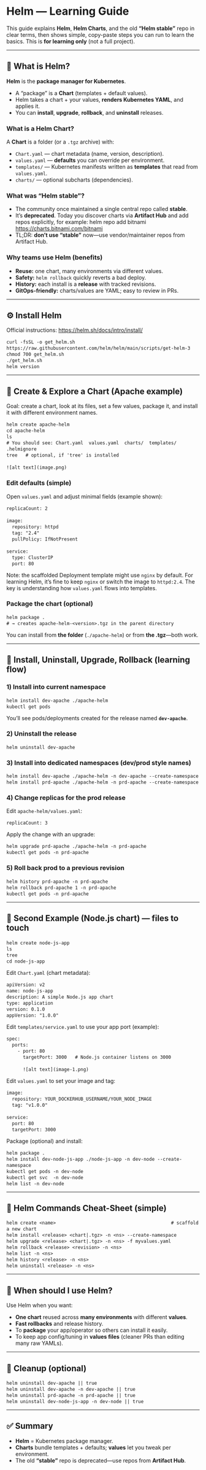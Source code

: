# Helm — Learning Guide

This guide explains **Helm**, **Helm Charts**, and the old **“Helm stable”** repo in clear terms, then shows simple, copy-paste steps you can run to learn the basics. This is **for learning only** (not a full project).

---

## 🧠 What is Helm?

**Helm** is the **package manager for Kubernetes**.

- A “package” is a **Chart** (templates + default values).
- Helm takes a chart + your values, **renders Kubernetes YAML**, and applies it.
- You can **install**, **upgrade**, **rollback**, and **uninstall** releases.

### What is a Helm Chart?

A **Chart** is a folder (or a `.tgz` archive) with:
- `Chart.yaml` — chart metadata (name, version, description).
- `values.yaml` — **defaults** you can override per environment.
- `templates/` — Kubernetes manifests written as **templates** that read from `values.yaml`.
- `charts/` — optional subcharts (dependencies).

### What was “Helm stable”?

- The community once maintained a single central repo called **stable**.
- It’s **deprecated**. Today you discover charts via **Artifact Hub** and add repos explicitly, for example:
    helm repo add bitnami https://charts.bitnami.com/bitnami
- TL;DR: **don’t use “stable”** now—use vendor/maintainer repos from Artifact Hub.

### Why teams use Helm (benefits)

- **Reuse:** one chart, many environments via different values.
- **Safety:** `helm rollback` quickly reverts a bad deploy.
- **History:** each install is a **release** with tracked revisions.
- **GitOps-friendly:** charts/values are YAML; easy to review in PRs.

---

## ⚙️ Install Helm

Official instructions: https://helm.sh/docs/intro/install/

    curl -fsSL -o get_helm.sh https://raw.githubusercontent.com/helm/helm/main/scripts/get-helm-3
    chmod 700 get_helm.sh
    ./get_helm.sh
    helm version

---

## 🧩 Create & Explore a Chart (Apache example)

Goal: create a chart, look at its files, set a few values, package it, and install it with different environment names.

    helm create apache-helm
    cd apache-helm
    ls
    # You should see: Chart.yaml  values.yaml  charts/  templates/  .helmignore
    tree   # optional, if 'tree' is installed

    ![alt text](image.png)

### Edit defaults (simple)

Open `values.yaml` and adjust minimal fields (example shown):

    replicaCount: 2

    image:
      repository: httpd
      tag: "2.4"
      pullPolicy: IfNotPresent

    service:
      type: ClusterIP
      port: 80

Note: the scaffolded Deployment template might use `nginx` by default. For learning Helm, it’s fine to keep `nginx` or switch the image to `httpd:2.4`. The key is understanding how `values.yaml` flows into templates.

### Package the chart (optional)

    helm package .
    # → creates apache-helm-<version>.tgz in the parent directory

You can install from **the folder** (`./apache-helm`) or from **the .tgz**—both work.

---

## 🚀 Install, Uninstall, Upgrade, Rollback (learning flow)

### 1) Install into current namespace

    helm install dev-apache ./apache-helm
    kubectl get pods

You’ll see pods/deployments created for the release named **`dev-apache`**.

### 2) Uninstall the release

    helm uninstall dev-apache

### 3) Install into dedicated namespaces (dev/prod style names)

    helm install dev-apache ./apache-helm -n dev-apache --create-namespace
    helm install prd-apache ./apache-helm -n prd-apache --create-namespace

### 4) Change replicas for the prod release

Edit `apache-helm/values.yaml`:

    replicaCount: 3

Apply the change with an upgrade:

    helm upgrade prd-apache ./apache-helm -n prd-apache
    kubectl get pods -n prd-apache

### 5) Roll back prod to a previous revision

    helm history prd-apache -n prd-apache
    helm rollback prd-apache 1 -n prd-apache
    kubectl get pods -n prd-apache

---

## 🔁 Second Example (Node.js chart) — files to touch

    helm create node-js-app
    ls
    tree
    cd node-js-app

Edit `Chart.yaml` (chart metadata):

    apiVersion: v2
    name: node-js-app
    description: A simple Node.js app chart
    type: application
    version: 0.1.0
    appVersion: "1.0.0"

Edit `templates/service.yaml` to use your app port (example):

    spec:
      ports:
        - port: 80
          targetPort: 3000   # Node.js container listens on 3000

          ![alt text](image-1.png)

Edit `values.yaml` to set your image and tag:

    image:
      repository: YOUR_DOCKERHUB_USERNAME/YOUR_NODE_IMAGE
      tag: "v1.0.0"

    service:
      port: 80
      targetPort: 3000

Package (optional) and install:

    helm package .
    helm install dev-node-js-app ./node-js-app -n dev-node --create-namespace
    kubectl get pods -n dev-node
    kubectl get svc  -n dev-node
    helm list -n dev-node

---

## 🧰 Helm Commands Cheat-Sheet (simple)

    helm create <name>                                          # scaffold a new chart
    helm install <release> <chart|.tgz> -n <ns> --create-namespace
    helm upgrade <release> <chart|.tgz> -n <ns> -f myvalues.yaml
    helm rollback <release> <revision> -n <ns>
    helm list -n <ns>
    helm history <release> -n <ns>
    helm uninstall <release> -n <ns>

---

## 🧠 When should I use Helm?

Use Helm when you want:
- **One chart** reused across **many environments** with different **values**.
- **Fast rollbacks** and release history.
- To **package** your app/operator so others can install it easily.
- To keep app config/tuning in **values files** (cleaner PRs than editing many raw YAMLs).

---

## 🧹 Cleanup (optional)

    helm uninstall dev-apache || true
    helm uninstall dev-apache -n dev-apache || true
    helm uninstall prd-apache -n prd-apache || true
    helm uninstall dev-node-js-app -n dev-node || true

---

## ✅ Summary

- **Helm** = Kubernetes package manager.  
- **Charts** bundle templates + defaults; **values** let you tweak per environment.  
- The old **“stable”** repo is deprecated—use repos from **Artifact Hub**.  
